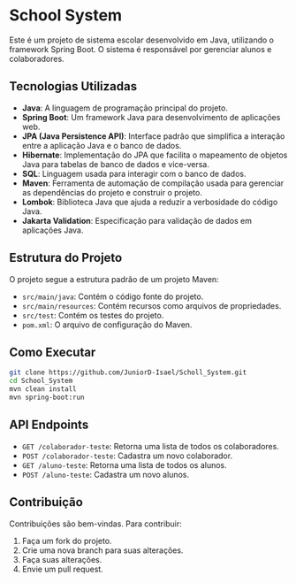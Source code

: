# School System

Este é um projeto de sistema escolar desenvolvido em Java, utilizando o framework Spring Boot. O sistema é responsável por gerenciar alunos e colaboradores.

## Tecnologias Utilizadas

- **Java**: A linguagem de programação principal do projeto.
- **Spring Boot**: Um framework Java para desenvolvimento de aplicações web.
- **JPA (Java Persistence API)**: Interface padrão que simplifica a interação entre a aplicação Java e o banco de dados.
- **Hibernate**: Implementação do JPA que facilita o mapeamento de objetos Java para tabelas de banco de dados e vice-versa.
- **SQL**: Linguagem usada para interagir com o banco de dados.
- **Maven**: Ferramenta de automação de compilação usada para gerenciar as dependências do projeto e construir o projeto.
- **Lombok**: Biblioteca Java que ajuda a reduzir a verbosidade do código Java.
- **Jakarta Validation**: Especificação para validação de dados em aplicações Java.

## Estrutura do Projeto

O projeto segue a estrutura padrão de um projeto Maven:

- `src/main/java`: Contém o código fonte do projeto.
- `src/main/resources`: Contém recursos como arquivos de propriedades.
- `src/test`: Contém os testes do projeto.
- `pom.xml`: O arquivo de configuração do Maven.

## Como Executar

```bash
git clone https://github.com/JuniorD-Isael/Scholl_System.git
cd School_System
mvn clean install
mvn spring-boot:run
```

## API Endpoints

- `GET /colaborador-teste`: Retorna uma lista de todos os colaboradores.
- `POST /colaborador-teste`: Cadastra um novo colaborador.
- `GET /aluno-teste`: Retorna uma lista de todos os alunos.
- `POST /aluno-teste`: Cadastra um novo alunos.

## Contribuição

Contribuições são bem-vindas. Para contribuir:

1. Faça um fork do projeto.
2. Crie uma nova branch para suas alterações.
3. Faça suas alterações.
4. Envie um pull request.